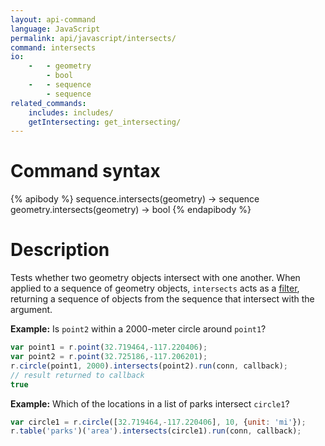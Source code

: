 ```yaml
---
layout: api-command
language: JavaScript
permalink: api/javascript/intersects/
command: intersects
io:
    -   - geometry
        - bool
    -   - sequence
        - sequence
related_commands:
    includes: includes/
    getIntersecting: get_intersecting/
---
```

# Command syntax #

{% apibody %}
sequence.intersects(geometry) &rarr; sequence
geometry.intersects(geometry) &rarr; bool
{% endapibody %}

# Description #

Tests whether two geometry objects intersect with one another. When applied to a sequence of geometry objects, `intersects` acts as a [filter](/api/javascript/filter), returning a sequence of objects from the sequence that intersect with the argument.


__Example:__ Is `point2` within a 2000-meter circle around `point1`?

```js
var point1 = r.point(32.719464,-117.220406);
var point2 = r.point(32.725186,-117.206201);
r.circle(point1, 2000).intersects(point2).run(conn, callback);
// result returned to callback 
true
```

__Example:__ Which of the locations in a list of parks intersect `circle1`?

```js
var circle1 = r.circle([32.719464,-117.220406], 10, {unit: 'mi'});
r.table('parks')('area').intersects(circle1).run(conn, callback);
```
